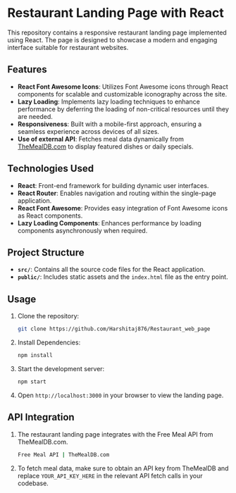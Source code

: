 # Restaurant Landing Page with React

This repository contains a responsive restaurant landing page implemented using React. The page is designed to showcase a modern and engaging interface suitable for restaurant websites.

## Features

- **React Font Awesome Icons**: Utilizes Font Awesome icons through React components for scalable and customizable iconography across the site.
- **Lazy Loading**: Implements lazy loading techniques to enhance performance by deferring the loading of non-critical resources until they are needed.
- **Responsiveness**: Built with a mobile-first approach, ensuring a seamless experience across devices of all sizes.
- **Use of external API**: Fetches meal data dynamically from [TheMealDB.com](https://www.themealdb.com/) to display featured dishes or daily specials.

## Technologies Used

- **React**: Front-end framework for building dynamic user interfaces.
- **React Router**: Enables navigation and routing within the single-page application.
- **React Font Awesome**: Provides easy integration of Font Awesome icons as React components.
- **Lazy Loading Components**: Enhances performance by loading components asynchronously when required.

## Project Structure

- **`src/`**: Contains all the source code files for the React application.
- **`public/`**: Includes static assets and the `index.html` file as the entry point.

## Usage

1. Clone the repository:
   ```bash
   git clone https://github.com/Harshitaj876/Restaurant_web_page
2. Install Dependencies:
   ```bash
   npm install
3. Start the development server:
   ```bash
   npm start
4. Open ```http://localhost:3000``` in your browser to view the landing page.


## API Integration
1. The restaurant landing page integrates with the Free Meal API from TheMealDB.com.
   ```bash
   Free Meal API | TheMealDB.com
2. To fetch meal data, make sure to obtain an API key from TheMealDB and replace ```YOUR_API_KEY_HERE``` in the relevant API fetch calls in your codebase.
